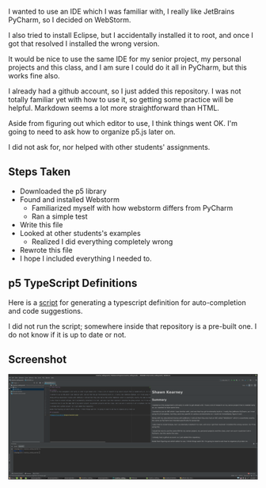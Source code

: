 


I wanted to use an IDE which I was familiar with, I really like JetBrains PyCharm, so I decided on WebStorm.

I also tried to install Eclipse, but I accidentally installed it to root, and once I got that resolved I installed the wrong version.

It would be nice to use the same IDE for my senior project, my personal projects and this class, and I am sure I could do it all in PyCharm, but this works fine also.

I already had a github account, so I just added this repository. I was not totally familiar yet with how to use it, so getting some practice will be helpful. Markdown seems a lot more straightforward than HTML.

Aside from figuring out which editor to use, I think things went OK. I'm going to need to ask how to organize p5.js later on.

I did not ask for, nor helped with other students' assignments.

## Steps Taken
* Downloaded the p5 library
* Found and installed Webstorm
    * Familiarized myself with how webstorm differs from PyCharm
    * Ran a simple test
* Write this file
* Looked at other students's examples
    * Realized I did everything completely wrong
* Rewrote this file
* I hope I included everything I needed to.

## p5 TypeScript Definitions

Here is a [script](https://github.com/p5-types/p5.ts) for generating a typescript definition for auto-completion and code suggestions. 

I did not run the script; somewhere inside that repository is a pre-built one. I do not know if it is up to date or not.

## Screenshot

![Image of my Editor](img/screenshot.png)
